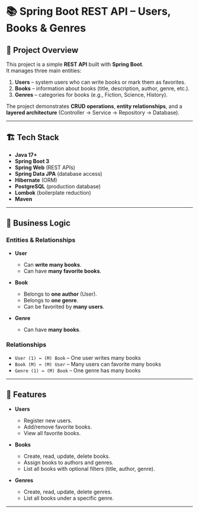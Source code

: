 # 📚 Spring Boot REST API – Users, Books & Genres

## 📝 Project Overview
This project is a simple **REST API** built with **Spring Boot**.  
It manages three main entities:

1. **Users** – system users who can write books or mark them as favorites.  
2. **Books** – information about books (title, description, author, genre, etc.).  
3. **Genres** – categories for books (e.g., Fiction, Science, History).

The project demonstrates **CRUD operations**, **entity relationships**, and a **layered architecture** (Controller → Service → Repository → Database).

---

## 🏗️ Tech Stack
- **Java 17+**
- **Spring Boot 3**
- **Spring Web** (REST APIs)
- **Spring Data JPA** (database access)
- **Hibernate** (ORM)
- **PostgreSQL** (production database)
- **Lombok** (boilerplate reduction)
- **Maven**

---

## 🔑 Business Logic

### Entities & Relationships
- **User**
    - Can **write many books**.
    - Can have **many favorite books**.

- **Book**
    - Belongs to **one author** (User).  
    - Belongs to **one genre**.  
    - Can be favorited by **many users**.

- **Genre**
    - Can have **many books**.

### Relationships
- `User (1) ↔ (M) Book` – One user writes many books  
- `Book (M) ↔ (M) User` – Many users can favorite many books  
- `Genre (1) ↔ (M) Book` – One genre has many books

---

## 🚀 Features
- **Users**
    - Register new users.
    - Add/remove favorite books.
    - View all favorite books.

- **Books**
    - Create, read, update, delete books.
    - Assign books to authors and genres.
    - List all books with optional filters (title, author, genre).

- **Genres**
    - Create, read, update, delete genres.
    - List all books under a specific genre.

---
